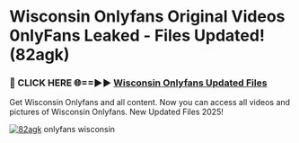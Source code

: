 # Wisconsin Onlyfans Original Videos 0nlyFans Leaked - Files Updated! (82agk)

<h3>🔴 CLICK HERE 🌐==►► <a href="https://tinyurl.com/ms9xzufz" rel="nofollow">Wisconsin Onlyfans Updated Files</a></h3>

Get Wisconsin Onlyfans and all content. Now you can access all videos and pictures of Wisconsin Onlyfans. New Updated Files 2025!

[![82agk](https://i.imgur.com/PQ7UWWw.gif)](https://tinyurl.com/ms9xzufz)
onlyfans wisconsin